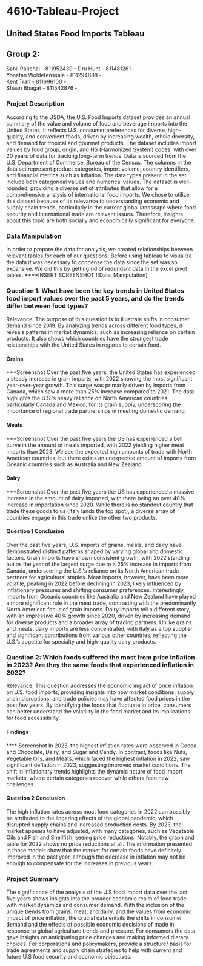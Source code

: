# 4610-Tableau-Project
## United States Food Imports Tableau

## Group 2:
Sahil Panchal - 811952439 - 
Dru Hunt - 811481261 -  
Yonatan Woldetenssaie - 811294688 -   
Kent Tran - 811696100 -   
Shaan Bhagat - 811542876 - 

### Project Description
According to the USDA, the U.S. Food Imports dataset provides an annual summary of the value and volume of food and beverage imports into the United States. It reflects U.S. consumer preferences for diverse, high-quality, and convenient foods, driven by increasing wealth, ethnic diversity, and demand for tropical and gourmet products. The dataset includes import values by food group, origin, and HS (Harmonized System) codes, with over 20 years of data for tracking long-term trends. Data is sourced from the U.S. Department of Commerce, Bureau of the Census.
The columns in the data set represent product categories, import volume, country identifiers, and financial metrics such as inflation. The data types present in the set include both categorical values and numerical values. The dataset is well-rounded, providing a diverse set of attributes that allow for a comprehensive analysis of international food imports. 
We chose to utilize this dataset because of its relevance to understanding economic and supply chain trends, particularly in the current global landscape where food security and international trade are relevant issues. Therefore, insights about this topic are both socially and economically significant for everyone.

### Data Manipulation
In order to prepare the data for analysis, we created relationships between relevant tables for each of our questions.  Before using tableau to visualize the data it was necessary to condense the data since the set was so expansive. We did this by getting rid of redundant data in the excel pivot tables. ****INSERT SCREENSHOT
![Data_Manipulation]


### Question 1: What have been the key trends in United States food import values over the past 5 years, and do the trends differ between food types?
Relevance: The purpose of this question is to illustrate shifts in consumer demand since 2019. By analyzing trends across different food types, it reveals patterns in market dynamics, such as increasing reliance on certain products. It also shows which countries have the strongest trade relationships with the United States in regards to certain food.

#### Grains
***Screenshot
Over the past five years, the United States has experienced a steady increase in grain imports, with 2022 showing the most significant year-over-year growth. This surge was primarily driven by imports from Canada, which saw a more than 25% increase compared to 2021. The data highlights the U.S.'s heavy reliance on North American countries, particularly Canada and Mexico, for its grain supply, underscoring the importance of regional trade partnerships in meeting domestic demand.

#### Meats
***Screenshot
Over the past five years the US has experienced a bell curve in the amount of meats imported, with 2022 yielding higher meat imports than 2023. We see the expected high amounts of trade with North American countries, but there exists an unexpected amount of imports from Oceanic countries such as Australia and New Zealand. 

#### Dairy
***Screenshot
Over the past five years the US has experienced a massive increase in the amount of dairy imported, with there being an over 40% increase in importation since 2020. While there is no standout country that trade these goods to us (Italy lands the top spot), a diverse array of countries engage in this trade unlike the other two products. 


#### Question 1 Conclusion
Over the past five years, U.S. imports of grains, meats, and dairy have demonstrated distinct patterns shaped by varying global and domestic factors. Grain imports have shown consistent growth, with 2022 standing out as the year of the largest surge due to a 25% increase in imports from Canada, underscoring the U.S.'s reliance on its North American trade partners for agricultural staples. Meat imports, however, have been more volatile, peaking in 2022 before declining in 2023, likely influenced by inflationary pressures and shifting consumer preferences. Interestingly, imports from Oceanic countries like Australia and New Zealand have played a more significant role in the meat trade, contrasting with the predominantly North American focus of grain imports. Dairy imports tell a different story, with an impressive 40% growth since 2020, driven by increasing demand for diverse products and a broader array of trading partners. Unlike grains and meats, dairy imports are less concentrated, with Italy as a top supplier and significant contributions from various other countries, reflecting the U.S.’s appetite for specialty and high-quality dairy products.

### Question 2: Which foods suffered the most from price inflation in 2023? Are they the same foods that experienced inflation in 2022?
Relevance: This question addresses the economic impact of price inflation on U.S. food imports, providing insights into how market conditions, supply chain disruptions, and trade policies may have affected food prices in the past few years. By identifying the foods that fluctuate in price, consumers can better understand the volatility in the food market and its implications for food accessibility.

#### Findings
**** Screenshot
In 2023, the highest inflation rates were observed in Cocoa and Chocolate, Dairy, and Sugar and Candy. In contrast, foods like Nuts, Vegetable Oils, and Meats, which faced the highest inflation in 2022, saw significant deflation in 2023, suggesting improved market conditions. The shift in inflationary trends highlights the dynamic nature of food import markets, where certain categories recover while others face new challenges. 

#### Question 2 Conclusion
The high inflation rates across most food categories in 2022 can possibly be attributed to the lingering effects of the global pandemic, which disrupted supply chains and increased production costs. By 2023, the market appears to have adjusted, with many categories, such as Vegetable Oils and Fish and Shellfish, seeing price reductions. Notably, the graph and table for 2022 shows no price reductions at all. The information presented in these models show that the market for certain foods have definitely improved in the past year, although the decrease in inflation may not be enough to compensate for the increases in previous years. 

### Project Summary
The significance of the analysis of the U.S food import data over the last five years shows insights into the broader economic realm of food trade with market dynamics and consumer demand. With the inclusion of the unique trends from grains, meat, and dairy, and the values from economic impact of price inflation, the crucial data entails the shifts in consumer demand and the effects of possible economic decisions of made in response to global agriculture trends and pressure. For consumers the data gave insights on anticipating price changes and making informed dietary choices. For corporations and policymakers, provide a structure/ basis for trade agreements and  supply chain strategies to help with current and future U.S food security and economic objectives. 
